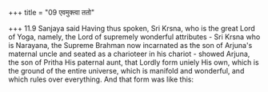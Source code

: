 +++
title = "09 एवमुक्त्वा ततो"

+++
11.9 Sanjaya said Having thus spoken, Sri Krsna, who is the great Lord
of Yoga, namely, the Lord of supremely wonderful attributes - Sri Krsna
who is Narayana, the Supreme Brahman now incarnated as the son of
Arjuna's maternal uncle and seated as a charioteer in his chariot -
showed Arjuna, the son of Pritha His paternal aunt, that Lordly form
uniely His own, which is the ground of the entire universe, which is
manifold and wonderful, and which rules over everything. And that form
was like this:
